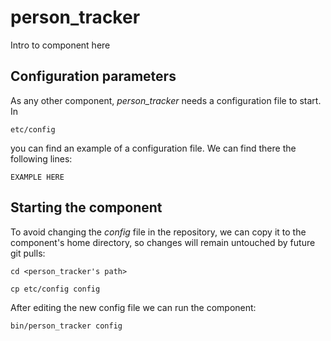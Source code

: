 # person_tracker
Intro to component here


## Configuration parameters
As any other component, *person_tracker* needs a configuration file to start. In
```
etc/config
```
you can find an example of a configuration file. We can find there the following lines:
```
EXAMPLE HERE
```

## Starting the component
To avoid changing the *config* file in the repository, we can copy it to the component's home directory, so changes will remain untouched by future git pulls:

```
cd <person_tracker's path> 
```
```
cp etc/config config
```

After editing the new config file we can run the component:

```
bin/person_tracker config
```
